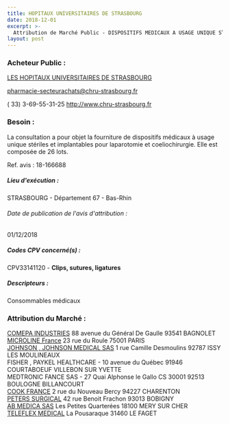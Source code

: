 ```yaml
---
title: HOPITAUX UNIVERSITAIRES DE STRASBOURG
date: 2018-12-01
excerpt: >-
  Attribution de Marché Public - DISPOSITIFS MEDICAUX A USAGE UNIQUE STERILES ET IMPLANTABLES POUR LAPAROTOMIE ET COELIOCHIRURGIE 2018
layout: post
---
```


### Acheteur Public : 
<a href="/acheteur-138/siren-266700574"> LES HOPITAUX UNIVERSITAIRES DE STRASBOURG</a><br/>



pharmacie-secteurachats@chru-strasbourg.fr

( 33) 3-69-55-31-25
http://www.chru-strasbourg.fr
### Besoin :

La consultation a pour objet la fourniture de dispositifs médicaux à usage unique stériles et implantables pour laparotomie et coeliochirurgie. Elle est composée de 26 lots.

Ref. avis : 18-166688


##### Lieu d'exécution :

STRASBOURG - Département 67 - Bas-Rhin

###### Date de publication de l'avis d'attribution : 
01/12/2018

##### Codes CPV concerné(s) :
CPV33141120 - **Clips, sutures, ligatures** <br/>

##### Descripteurs :
Consommables médicaux <br/>

### Attribution du Marché :
<a href="/entreprise-564/siren-479640435"> COMEPA INDUSTRIES</a>    88 avenue du Général De Gaulle 93541 BAGNOLET <br/>
<a href="/entreprise-571/siren-529781858"> MICROLINE France</a>    23 rue du Roule 75001 PARIS <br/>
<a href="/entreprise-573/siren-612030619"> JOHNSON , JOHNSON MEDICAL SAS</a>    1 rue Camille Desmoulins 92787 ISSY LES MOULINEAUX <br/>
FISHER , PAYKEL HEALTHCARE - 10 avenue du Québec 91946 COURTABOEUF VILLEBON SUR YVETTE <br/>
MEDTRONIC FANCE SAS - 27 Quai Alphonse le Gallo CS 30001 92513 BOULOGNE BILLANCOURT <br/>
<a href="/entreprise-547/siren-329120463"> COOK FRANCE</a>    2 rue du Nouveau Bercy 94227 CHARENTON <br/>
<a href="/entreprise-562/siren-444018477"> PETERS SURGICAL</a>    42 rue Benoit Frachon 93013 BOBIGNY <br/>
<a href="/entreprise-569/siren-509318044"> AB MEDICA SAS</a>    Les Petites Quarterées 18100 MERY SUR CHER <br/>
<a href="/entreprise-550/siren-347479883"> TELEFLEX MEDICAL</a>    La Pousaraque 31460 LE FAGET <br/>
